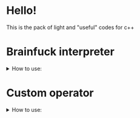 # Hello!

This is the pack of light and "useful" codes for c++

# Brainfuck interpreter
<details> 
<summary>How to use:</summary>
```c++
#include "bf.h"

bf::eval("+++++++[>+++++++<-]>."); //Will print 1
```
</details>

# Dynamic function
<details> 
<summary>How to use:</summary>
```c++
#include "func_ptr.h"

//int mul(int a, int b) { return a * b; }
auto mul = func_ptr<int(int, int)>({
	//Put your asm code here
	0x90, 0x01, 0x00, 0xE0,
	0x1E, 0xFF, 0x2F, 0xE1
});
	
int res = mul(23, 3); //Will return 69
```	
</details>

# Custom operator
<details> 
<summary>How to use:</summary>
```c++
#include "make_operator.h"

struct _in {
	template <typename T>
	inline bool operator ()(T value, std::vector<T> const& vector) const {
		return std::find(vector.begin(), vector.end(), value) != vector.end();
	}
};

auto in = make_operator(_in());

std::vector<int> v = { 10 };

bool res = 10 <in> v; //Will return true
res = 11 <in> v; //Will return false
```
</details>
